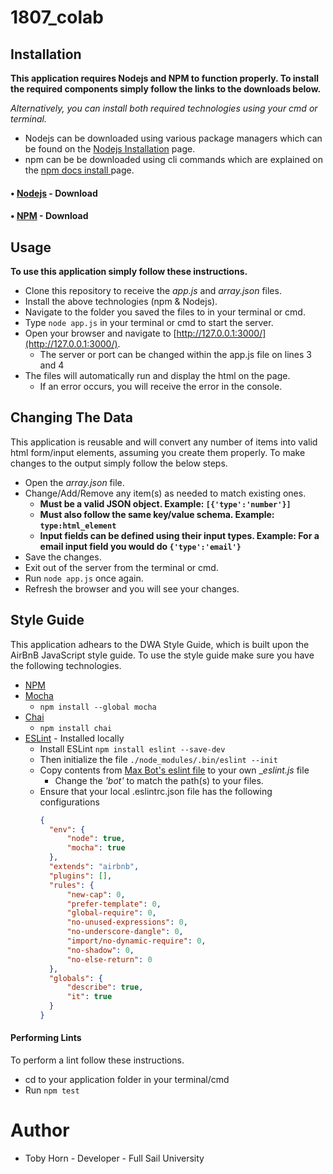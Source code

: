 # 1807_colab

## Installation
__This application requires Nodejs and NPM to function properly. To install the required components simply follow the links to the downloads below.__

*Alternatively, you can install both required technologies using your cmd or terminal.*

- Nodejs can be downloaded using various package managers which can be found on the [Nodejs Installation](https://nodejs.org/en/download/package-manager/) page.
- npm can be be downloaded using cli commands which are explained on the [npm docs install ](https://docs.npmjs.com/cli/install) page.

#### • [Nodejs](https://nodejs.org/en/) - Download
#### • [NPM](https://docs.npmjs.com/getting-started/installing-node) - Download

## Usage
__To use this application simply follow these instructions.__

* Clone this repository to receive the *app.js* and *array.json* files.
* Install the above technologies (npm & Nodejs).
* Navigate to the folder you saved the files to in your terminal or cmd.
* Type `node app.js` in your terminal or cmd to start the server.
* Open your browser and navigate to [http://127.0.0.1:3000/](http://127.0.0.1:3000/).
  * The server or port can be changed within the app.js file on lines 3 and 4
* The files will automatically run and display the html on the page.
  * If an error occurs, you will receive the error in the console.

## Changing The Data
This application is reusable and will convert any number of items into valid html form/input elements, assuming you create them properly. To make changes to the output simply follow the below steps.

* Open the *array.json* file.
* Change/Add/Remove any item(s) as needed to match existing ones.
  * __Must be a valid JSON object. Example: `[{'type':'number'}]`__
  * __Must also follow the same key/value schema. Example: `type:html_element`__
  * __Input fields can be defined using their input types. Example: For a email input field you would do `{'type':'email'}`__
* Save the changes.
* Exit out of the server from the terminal or cmd.
* Run `node app.js` once again.
* Refresh the browser and you will see your changes.

## Style Guide
This application adhears to the DWA Style Guide, which is built upon the AirBnB JavaScript style guide. To use the style guide make sure you have the following technologies.
* [NPM](https://docs.npmjs.com/getting-started/installing-node)
* [Mocha](https://mochajs.org/#installation)
  * `npm install --global mocha`
* [Chai](http://www.chaijs.com/guide/installation/#nodejs)
  * `npm install chai`
* [ESLint](https://eslint.org/docs/user-guide/getting-started) - Installed locally
  * Install ESLint
  `npm install eslint --save-dev`
  * Then initialize the file
  `./node_modules/.bin/eslint --init`
  * Copy contents from [Max Bot's eslint file](https://github.com/reactivepixel/Max-Bot/blob/dev/test/__eslint.js) to your own __eslint.js_ file
    * Change the _'bot'_ to match the path(s) to your files.
  * Ensure that your local .eslintrc.json file has the following configurations
    ```JSON
    {
      "env": {
          "node": true,
          "mocha": true
      },
      "extends": "airbnb",
      "plugins": [],
      "rules": {
          "new-cap": 0,
          "prefer-template": 0,
          "global-require": 0,
          "no-unused-expressions": 0,
          "no-underscore-dangle": 0,
          "import/no-dynamic-require": 0,
          "no-shadow": 0,
          "no-else-return": 0
      },
      "globals": {
          "describe": true,
          "it": true
      }
	}
    ```
#### Performing Lints
To perform a lint follow these instructions.
* cd to your application folder in your terminal/cmd
* Run `npm test`

# Author
* Toby Horn - Developer - Full Sail University
  